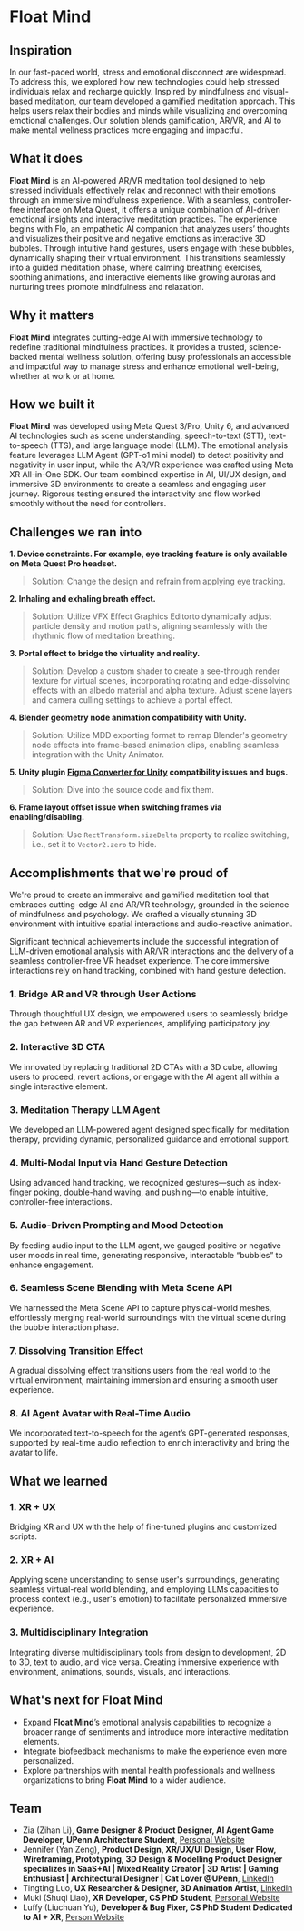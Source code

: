 # Float Mind

## Inspiration

In our fast-paced world, stress and emotional disconnect are widespread. To address this, we explored how new technologies could help stressed individuals relax and recharge quickly. Inspired by mindfulness and visual-based meditation, our team developed a gamified meditation approach. This helps users relax their bodies and minds while visualizing and overcoming emotional challenges. Our solution blends gamification, AR/VR, and AI to make mental wellness practices more engaging and impactful.

## What it does

**Float Mind** is an AI-powered AR/VR meditation tool designed to help stressed individuals effectively relax and reconnect with their emotions through an immersive mindfulness experience. With a seamless, controller-free interface on Meta Quest, it offers a unique combination of AI-driven emotional insights and interactive meditation practices.
The experience begins with Flo, an empathetic AI companion that analyzes users’ thoughts and visualizes their positive and negative emotions as interactive 3D bubbles. Through intuitive hand gestures, users engage with these bubbles, dynamically shaping their virtual environment. This transitions seamlessly into a guided meditation phase, where calming breathing exercises, soothing animations, and interactive elements like growing auroras and nurturing trees promote mindfulness and relaxation.

## Why it matters

**Float Mind** integrates cutting-edge AI with immersive technology to redefine traditional mindfulness practices. It provides a trusted, science-backed mental wellness solution, offering busy professionals an accessible and impactful way to manage stress and enhance emotional well-being, whether at work or at home.

## How we built it

**Float Mind** was developed using Meta Quest 3/Pro, Unity 6, and advanced AI technologies such as scene understanding, speech-to-text (STT), text-to-speech (TTS), and large language model (LLM). The emotional analysis feature leverages LLM Agent (GPT-o1 mini model) to detect positivity and negativity in user input, while the AR/VR experience was crafted using Meta XR All-in-One SDK. Our team combined expertise in AI, UI/UX design, and immersive 3D environments to create a seamless and engaging user journey. Rigorous testing ensured the interactivity and flow worked smoothly without the need for controllers.

## Challenges we ran into

**1. Device constraints. For example, eye tracking feature is only available on Meta Quest Pro headset.**

> Solution: Change the design and refrain from applying eye tracking.

**2. Inhaling and exhaling breath effect.**

> Solution: Utilize VFX Effect Graphics Editorto dynamically adjust particle density and motion paths, aligning seamlessly with the rhythmic flow of meditation breathing.

**3. Portal effect to bridge the virtuality and reality.**

> Solution: Develop a custom shader to create a see-through render texture for virtual scenes, incorporating rotating and edge-dissolving effects with an albedo material and alpha texture. Adjust scene layers and camera culling settings to achieve a portal effect.

**4. Blender geometry node animation compatibility with Unity.**

> Solution: Utilize MDD exporting format to remap Blender's geometry node effects into frame-based animation clips, enabling seamless integration with the Unity Animator.

**5. Unity plugin [Figma Converter for Unity](https://assetstore.unity.com/packages/tools/utilities/figma-converter-for-unity-198134) compatibility issues and bugs.**

> Solution: Dive into the source code and fix them.

**6. Frame layout offset issue when switching frames via enabling/disabling.**

> Solution: Use `RectTransform.sizeDelta` property to realize switching, i.e., set it to `Vector2.zero` to hide.

## Accomplishments that we're proud of

We're proud to create an immersive and gamified meditation tool that embraces cutting-edge AI and AR/VR technology, grounded in the science of mindfulness and psychology. We crafted a visually stunning 3D environment with intuitive spatial interactions and audio-reactive animation.

Significant technical achievements include the successful integration of LLM-driven emotional analysis with AR/VR interactions and the delivery of a seamless controller-free VR headset experience. The core immersive interactions rely on hand tracking, combined with hand gesture detection.

### 1. Bridge AR and VR through User Actions

Through thoughtful UX design, we empowered users to seamlessly bridge the gap between AR and VR experiences, amplifying participatory joy.

### 2. Interactive 3D CTA

We innovated by replacing traditional 2D CTAs with a 3D cube, allowing users to proceed, revert actions, or engage with the AI agent all within a single interactive element.

### 3. Meditation Therapy LLM Agent

We developed an LLM-powered agent designed specifically for meditation therapy, providing dynamic, personalized guidance and emotional support.

### 4. Multi-Modal Input via Hand Gesture Detection

Using advanced hand tracking, we recognized gestures—such as index-finger poking, double-hand waving, and pushing—to enable intuitive, controller-free interactions.

### 5. Audio-Driven Prompting and Mood Detection

By feeding audio input to the LLM agent, we gauged positive or negative user moods in real time, generating responsive, interactable “bubbles” to enhance engagement.

### 6. Seamless Scene Blending with Meta Scene API

We harnessed the Meta Scene API to capture physical-world meshes, effortlessly merging real-world surroundings with the virtual scene during the bubble interaction phase.

### 7. Dissolving Transition Effect

A gradual dissolving effect transitions users from the real world to the virtual environment, maintaining immersion and ensuring a smooth user experience.

### 8. AI Agent Avatar with Real-Time Audio

We incorporated text-to-speech for the agent’s GPT-generated responses, supported by real-time audio reflection to enrich interactivity and bring the avatar to life.

## What we learned

### 1. XR + UX

Bridging XR and UX with the help of fine-tuned plugins and customized scripts.

### 2. XR + AI

Applying scene understanding to sense user's surroundings, generating seamless virtual-real world blending, and employing LLMs capacities to process context (e.g., user's emotion) to facilitate personalized immersive experience. 

### 3. Multidisciplinary Integration

Integrating diverse multidisciplinary tools from design to development, 2D to 3D, text to audio, and vice versa. Creating immersive experience with environment, animations, sounds, visuals, and interactions.

## What's next for Float Mind

- Expand **Float Mind**’s emotional analysis capabilities to recognize a broader range of sentiments and introduce more interactive meditation elements.
- Integrate biofeedback mechanisms to make the experience even more personalized.
- Explore partnerships with mental health professionals and wellness organizations to bring **Float Mind** to a wider audience.

## Team

- Zia (Zihan Li), **Game Designer & Product Designer, AI Agent Game Developer, UPenn Architecture Student**, [Personal Website](https://www.zihanli.org/)
- Jennifer (Yan Zeng), **Product Design, XR/UX/UI Design, User Flow, Wireframing, Prototyping, 3D Design & Modelling Product Designer specializes in SaaS+AI | Mixed Reality Creator | 3D Artist | Gaming Enthusiast | Architectural Designer | Cat Lover @UPenn**, [LinkedIn](https://www.linkedin.com/in/jennifer-zeng-b4244b171/)
- Tingting Luo, **UX Researcher & Designer, 3D Animation Artist**, [LinkedIn](https://www.linkedin.com/in/tingting-luo-uiux/)
- Muki (Shuqi Liao), **XR Developer, CS PhD Student**, [Personal Website](https://yvettemuki.github.io/)
- Luffy (Liuchuan Yu), **Developer & Bug Fixer, CS PhD Student Dedicated to AI + XR**, [Person Website](https://www.chuange.org/)